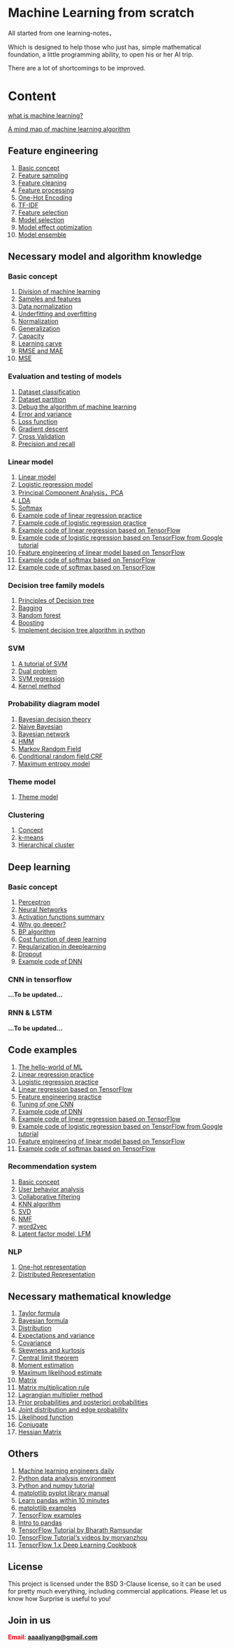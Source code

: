 # Machine Learning from scratch
All started from one learning-notes，

Which is designed to help those who just has, simple mathematical foundation, a little programming ability, to open his or her AI trip.

There are a lot of shortcomings to be improved.

# Content
[what is machine learning?](https://github.com/bobkentt/Learning-machine-from-scratch-/blob/master/alg_base/wiml.md)

[A mind map of machine learning algorithm](https://github.com/bobkentt/Learning-machine-from-scratch-/blob/master/alg_base/MachineLearningAlgorithms.png)
## Feature engineering
1. [Basic concept](https://github.com/bobkentt/Learning-machine-from-scratch-/blob/master/alg_base/features_concept.md)
2. [Feature sampling](https://github.com/bobkentt/Learning-machine-from-scratch-/blob/master/alg_base/data_sample.md)
3. [Feature cleaning](https://github.com/bobkentt/Learning-machine-from-scratch-/blob/master/alg_base/data_clean.md)
4. [Feature processing](https://github.com/bobkentt/Learning-machine-from-scratch-/blob/master/alg_base/features_handle.md)
5. [One-Hot Encoding](https://github.com/bobkentt/Learning-machine-from-scratch-/blob/master/alg_base/one-hot.md)
6. [TF-IDF](https://github.com/bobkentt/Learning-machine-from-scratch-/blob/master/alg_base/TF-idf.md)
7. [Feature selection](https://github.com/bobkentt/Learning-machine-from-scratch-/blob/master/alg_base/features.md)
8. [Model selection](https://github.com/bobkentt/Learning-machine-from-scratch-/blob/master/alg_base/estimator.md)
9. [Model effect optimization](https://github.com/bobkentt/Learning-machine-from-scratch-/blob/master/alg_base/estimator_optimize.md)
10. [Model ensemble](https://github.com/bobkentt/Learning-machine-from-scratch-/blob/master/alg_base/model_ensemble.md)

## Necessary model and algorithm knowledge
### Basic concept
1. [Division of machine learning](https://github.com/bobkentt/Learning-machine-from-scratch-/blob/master/alg_base/the_division_of_ml.md)
2. [Samples and features](https://github.com/bobkentt/Learning-machine-from-scratch-/blob/master/alg_base/sample_feature_label.md)
3. [Data normalization](https://github.com/bobkentt/Learning-machine-from-scratch-/blob/master/alg_base/data_normalization.md)
4. [Underfitting and overfitting](https://github.com/bobkentt/Learning-machine-from-scratch-/blob/master/alg_base/underfitting_vs_overfitting.md)
5. [Normalization](https://github.com/bobkentt/Learning-machine-from-scratch-/blob/master/alg_base/normalization.md)
6. [Generalization](https://github.com/bobkentt/Learning-machine-from-scratch-/blob/master/alg_base/generalization.md)
7. [Capacity](https://github.com/bobkentt/Learning-machine-from-scratch-/blob/master/alg_base/Capacity.md)
7. [Learning carve](https://github.com/bobkentt/Learning-machine-from-scratch-/blob/master/alg_base/learning_carve.md)
8. [RMSE and MAE](https://github.com/bobkentt/Learning-machine-from-scratch-/blob/master/practice/rmse_mae.md)
9. [MSE](https://github.com/bobkentt/Learning-machine-from-scratch-/blob/master/practice/mse.md)
### Evaluation and testing of models
1. [Dataset classification](https://github.com/bobkentt/Learning-machine-from-scratch-/blob/master/alg_base/dataset_classification.md)
2. [Dataset partition](https://github.com/bobkentt/Learning-machine-from-scratch-/blob/master/alg_base/dataset_partition.md)
3. [Debug the algorithm of machine learning](https://github.com/bobkentt/Learning-machine-from-scratch-/blob/master/alg_base/debug_ml_alg.md)
4. [Error and variance](https://github.com/bobkentt/Learning-machine-from-scratch-/blob/master/alg_base/Error%26variance.md)
5. [Loss function](https://github.com/bobkentt/Learning-machine-from-scratch-/blob/master/alg_base/loss_function.md)
6. [Gradient descent](https://github.com/bobkentt/Learning-machine-from-scratch-/blob/master/alg_base/gradient_descent.md)
7. [Cross Validation](https://github.com/bobkentt/Learning-machine-from-scratch-/blob/master/alg_base/CrossValidation.md)
8. [Precision and recall](https://github.com/bobkentt/Learning-machine-from-scratch-/blob/master/alg_base/precision_andrecall.md)
### Linear model
1. [Linear model](https://github.com/bobkentt/Learning-machine-from-scratch-/blob/master/alg_base/linear_regression_model.md)
2. [Logistic regression model](https://github.com/bobkentt/Learning-machine-from-scratch-/blob/master/alg_base/logisticRegression.md)
3. [Principal Component Analysis，PCA](https://github.com/bobkentt/Learning-machine-from-scratch-/blob/master/alg_base/pca.md)
4. [LDA](http://www.cnblogs.com/LeftNotEasy/archive/2011/01/08/lda-and-pca-machine-learning.html)
5. [Softmax](http://ufldl.stanford.edu/wiki/index.php/Softmax%E5%9B%9E%E5%BD%92)
6. [Example code of linear regression practice](https://github.com/bobkentt/Learning-machine-from-scratch-/blob/master/practice/linear-regression-practice.md)
7. [Example code of logistic regression practice](https://github.com/bobkentt/Learning-machine-from-scratch-/blob/master/practice/code/logisitic_regression_practice/logistic_regression_example.ipynb)
8. [Example code of linear regression based on TensorFlow](https://github.com/bobkentt/Learning-machine-from-scratch-/blob/master/practice/tensorflow/linear_model_by_tensorflow.ipynb)
9. [Example code of logistic regression based on TensorFlow from Google tutorial](https://github.com/bobkentt/Learning-machine-from-scratch-/blob/master/practice/code/first_steps_with_tensor_flow.ipynb)
10. [Feature engineering of linear model based on TensorFlow](https://github.com/bobkentt/Learning-machine-from-scratch-/blob/master/practice/synthetic_features_and_outliers.ipynb)
11. [Example code of softmax based on TensorFlow](https://github.com/bobkentt/Learning-machine-from-scratch-/blob/master/practice/tensorflow/Softmax_with_tensorflow.ipynb)
12. [Example code of softmax based on TensorFlow](https://github.com/bobkentt/Learning-machine-from-scratch-/blob/master/practice/code/MNIST_Softmax.ipynb)
### Decision tree family models
1. [Principles of Decision tree](https://github.com/bobkentt/Learning-machine-from-scratch-/blob/master/alg_base/Principles_of_Decision_tree.md)
2. [Bagging](https://github.com/bobkentt/Learning-machine-from-scratch-/blob/master/alg_base/Bagging.md)
3. [Random forest](https://github.com/bobkentt/Learning-machine-from-scratch-/blob/master/alg_base/RandomForest.md)
4. [Boosting](https://github.com/bobkentt/Learning-machine-from-scratch-/blob/master/alg_base/Boosting.md)
5. [Implement decision tree algorithm in python](https://machinelearningmastery.com/implement-decision-tree-algorithm-scratch-python/)
### SVM
1. [A tutorial of SVM](https://github.com/bobkentt/Learning-machine-from-scratch-/blob/master/alg_base/svm.md)
2. [Dual problem]()
3. [SVM regression]()
4. [Kernel method]()
### Probability diagram model
1. [Bayesian decision theory]()
2. [Naive Bayesian]()
3. [Bayesian network]()
4. [HMM]()
5. [Markov Random Field]()
6. [Conditional random field,CRF]()
7. [Maximum entropy model]()
### Theme model
1. [Theme model]()
### Clustering
1. [Concept](https://github.com/bobkentt/Learning-machine-from-scratch-/blob/master/alg_base/cluster_concept.md)
2. [k-means](https://github.com/bobkentt/Learning-machine-from-scratch-/blob/master/alg_base/kmeans.md)
3. [Hierarchical cluster](https://github.com/bobkentt/Learning-machine-from-scratch-/blob/master/alg_base/Hierarchical_cluster.md)

## Deep learning
### Basic concept
1. [Perceptron](https://github.com/bobkentt/deep-learning-note/blob/master/markdown/perceptron.md)
2. [Neural Networks](https://github.com/bobkentt/deep-learning-note/blob/master/markdown/neural_network.md)
3. [Activation functions summary](https://github.com/bobkentt/deep-learning-note/blob/master/markdown/Activation.md)
4. [Why go deeper?](https://github.com/bobkentt/deep-learning-note/blob/master/markdown/go_deeper.md)
5. [BP algorithm](https://github.com/bobkentt/deep-learning-note/blob/master/markdown/bp_algorithm.md)
6. [Cost function of deep learning](https://github.com/bobkentt/deep-learning-note/blob/master/markdown/cost.md)
7. [Regularization in deeplearning](https://github.com/bobkentt/deep-learning-note/blob/master/markdown/Regularization.md)
8. [Dropout](https://github.com/bobkentt/deep-learning-note/blob/master/markdown/Dropout.md)
9. [Example code of DNN](https://github.com/bobkentt/Learning-machine-from-scratch-/blob/master/practice/tensorflow/a_nn_by_tensorflow.ipynb)
### CNN in tensorflow

**...To be updated...**

### RNN & LSTM


**...To be updated...**

## Code examples
1. [The hello-world of ML](https://github.com/bobkentt/Learning-machine-from-scratch-/blob/master/practice/ml-hello-world-program.md)
2. [Linear regression practice](https://github.com/bobkentt/Learning-machine-from-scratch-/blob/master/practice/linear-regression-practice.md)
3. [Logistic regression practice](https://github.com/bobkentt/Learning-machine-from-scratch-/blob/master/practice/code/logisitic_regression_practice/logistic_regression_example.ipynb)
4. [Linear regression based on TensorFlow](https://github.com/bobkentt/Learning-machine-from-scratch-/blob/master/practice/code/first_steps_with_tensor_flow.ipynb)
5. [Feature engineering practice](https://github.com/bobkentt/Learning-machine-from-scratch-/blob/master/practice/code/feature_engineering/feature_engineering.ipynb)
6. [Tuning of one CNN](https://github.com/bobkentt/Learning-machine-from-scratch-/blob/master/practice/tuning_e1.md)
7. [Example code of DNN](https://github.com/bobkentt/Learning-machine-from-scratch-/blob/master/practice/tensorflow/a_nn_by_tensorflow.ipynb)
8. [Example code of linear regression based on TensorFlow](https://github.com/bobkentt/Learning-machine-from-scratch-/blob/master/practice/tensorflow/linear_model_by_tensorflow.ipynb)
9. [Example code of logistic regression based on TensorFlow from Google tutorial](https://github.com/bobkentt/Learning-machine-from-scratch-/blob/master/practice/code/first_steps_with_tensor_flow.ipynb)
10. [Feature engineering of linear model based on TensorFlow](https://github.com/bobkentt/Learning-machine-from-scratch-/blob/master/practice/synthetic_features_and_outliers.ipynb)
11. [Example code of softmax based on TensorFlow](https://github.com/bobkentt/Learning-machine-from-scratch-/blob/master/practice/tensorflow/Softmax_with_tensorflow.ipynb)
### Recommendation system
1. [Basic concept](https://github.com/bobkentt/Learning-machine-from-scratch-/blob/master/practice/recommendation_basic_concept.md)
2. [User behavior analysis](https://github.com/bobkentt/Learning-machine-from-scratch-/blob/master/practice/recommendation_usr_behavior.md)
3. [Collaborative filtering](https://github.com/bobkentt/Learning-machine-from-scratch-/blob/master/practice/recommendation_collaborative_filtering.md)
4. [KNN algorithm](https://github.com/bobkentt/Learning-machine-from-scratch-/blob/master/alg_base/knn.md)
5. [SVD](https://github.com/bobkentt/Learning-machine-from-scratch-/blob/master/practice/svd.md)
6. [NMF](https://github.com/bobkentt/Learning-machine-from-scratch-/blob/master/practice/svd.md)
7. [word2vec](https://github.com/bobkentt/Learning-machine-from-scratch-/blob/master/alg_base/word2vec.md)
8. [Latent factor model, LFM](https://github.com/bobkentt/Learning-machine-from-scratch-/blob/master/alg_base/latent_factor_model.md)
### NLP
1. [One-hot representation](https://github.com/bobkentt/Learning-machine-from-scratch-/blob/master/alg_base/One-hot-Representation.md)
2. [Distributed Representation](https://github.com/bobkentt/Learning-machine-from-scratch-/blob/master/alg_base/Distributed_Representation.md)
## Necessary mathematical knowledge
1. [Taylor formula](https://github.com/bobkentt/Learning-machine-from-scratch-/blob/master/math_base/taylor.md)
2. [Bayesian formula](https://github.com/bobkentt/Learning-machine-from-scratch-/blob/master/math_base/bayes.md)
3. [Distribution](https://github.com/bobkentt/Learning-machine-from-scratch-/blob/master/math_base/distribution.md)
4. [Expectations and variance](https://github.com/bobkentt/Learning-machine-from-scratch-/blob/master/math_base/expectation_variance.md)
5. [Covariance](https://github.com/bobkentt/Learning-machine-from-scratch-/blob/master/math_base/cov.md)
6. [Skewness and kurtosis](https://github.com/bobkentt/Learning-machine-from-scratch-/blob/master/math_base/skewness.md)
7. [Central limit theorem](https://github.com/bobkentt/Learning-machine-from-scratch-/blob/master/math_base/central_limit.md)
8. [Moment estimation](https://github.com/bobkentt/Learning-machine-from-scratch-/blob/master/math_base/moment_estimation.md)
9. [Maximum likelihood estimate](https://github.com/bobkentt/Learning-machine-from-scratch-/blob/master/math_base/MLE.md)
10. [Matrix](https://github.com/bobkentt/Learning-machine-from-scratch-/blob/master/math_base/matrix.md)
11. [Matrix multiplication rule](https://github.com/bobkentt/Learning-machine-from-scratch-/blob/master/math_base/matrix_multi.md)
12. [Lagrangian multiplier method](https://github.com/bobkentt/Learning-machine-from-scratch-/blob/master/math_base/Lagrange.md)
13. [Prior probabilities and posteriori probabilities](https://github.com/bobkentt/Learning-machine-from-scratch-/blob/master/math_base/Prior_probability.md)
14. [Joint distribution and edge probability](https://github.com/bobkentt/Learning-machine-from-scratch-/blob/master/math_base/pmf.md)
15. [Likelihood function](https://github.com/bobkentt/Learning-machine-from-scratch-/blob/master/math_base/pmf.md)
16. [Conjugate](https://github.com/bobkentt/Learning-machine-from-scratch-/blob/master/math_base/conjugate.md)
17. [Hessian Matrix](https://github.com/bobkentt/Learning-machine-from-scratch-/blob/master/math_base/Hessian_Matrix.md)

## Others
1. [Machine learning engineers daily](https://github.com/bobkentt/Learning-machine-from-scratch-/blob/master/practice/major_task.md)
1. [Python data analysis environment](https://github.com/bobkentt/Learning-machine-from-scratch-/blob/master/practice/python-environment-install.md)
2. [Python and numpy tutorial](https://github.com/bobkentt/Learning-machine-from-scratch-/blob/master/practice/code/python-numpy-tutorial.ipynb)
3. [matplotlib pyplot library manual](https://github.com/bobkentt/Learning-machine-from-scratch-/blob/master/practice/matplotlib_pyplot/content.md)
4. [Learn pandas within 10 minutes](http://www.cnblogs.com/chaosimple/p/4153083.html)
5. [matplotlib examples](https://zhuanlan.zhihu.com/p/24309547)
6. [TensorFlow examples](https://developers.google.cn/machine-learning/crash-course/first-steps-with-tensorflow/programming-exercises)
7. [Intro to pandas](https://colab.research.google.com/notebooks/mlcc/intro_to_pandas.ipynb?hl=zh-cn#scrollTo=TIFJ83ZTBctl)
8. [TensorFlow Tutorial by Bharath Ramsundar](https://cs224d.stanford.edu/lectures/CS224d-Lecture7.pdf)
9. [TensorFlow Tutorial‘s videos by morvanzhou](https://morvanzhou.github.io/tutorials/machine-learning/tensorflow/1-1-C-gradient-descent/)
10. [TensorFlow 1.x Deep Learning Cookbook](https://www.packtpub.com/big-data-and-business-intelligence/tensorflow-1x-deep-learning-cookbook)

## License
This project is licensed under the BSD 3-Clause license, so it can be used for pretty much everything, including commercial applications. Please let us know how Surprise is useful to you!

## Join in us
**<font color=red>Email:   aaaaliyang@gmail.com</font>**<br>
